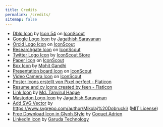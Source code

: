 ```yaml
---
title: Credits
permalink: /credits/
sitemap: false
---
```


- <a href="https://iconscout.com/icons/dblp" target="_blank">Dblp Icon</a> by <a href="https://iconscout.com/contributors/icon-54">Icon 54</a> on <a href="https://iconscout.com">IconScout</a>
- <a href="https://iconscout.com/icons/google" target="_blank">Google Logo Icon</a> by <a href="https://iconscout.com/contributors/jagathish" target="_blank">Jagathish Saravanan</a>
- <a href="https://iconscout.com/icons/orcid" target="_blank">Orcid Logo Icon</a> on <a href="https://iconscout.com">IconScout</a>
- <a href="https://iconscout.com/icons/researchgate" target="_blank">Researchgate Icon</a> on <a href="https://iconscout.com">IconScout</a>
- <a href="https://iconscout.com/icons/twitter" target="_blank">Twitter Logo Icon</a> by <a href="https://iconscout.com/contributors/iconscout" target="_blank">IconScout Store</a>
- <a href="https://iconscout.com/icons/paper" target="_blank">Paper Icon</a> on <a href="https://iconscout.com">IconScout</a>
- <a href="https://iconscout.com/icons/box" target="_blank">Box Icon</a> by <a href="https://iconscout.com/contributors/mcgandhi61" target="_blank">Mohit Gandhi</a>
- <a href="https://iconscout.com/icons/presentation-board" target="_blank">Presentation board Icon</a> on <a href="https://iconscout.com">IconScout</a>
- <a href="https://iconscout.com/icons/video-camera" target="_blank">Video Camera Icon</a> on <a href="https://iconscout.com">IconScout</a>
- <a href="https://www.flaticon.com/de/kostenlose-icons/poster" target="_blank">Poster Icons erstellt von Pixel perfect - Flaticon</a>
- <a href="https://www.flaticon.com/free-icons/resume-and-cv" title="resume and cv icons">Resume and cv icons created by feen - Flaticon</a>
- <a href="https://iconscout.com/icons/link" target="_blank">Link Icon</a> by <a href="https://iconscout.com/contributors/tanvirulhaq" target="_blank">Md. Tanvirul Haque</a>
- <a href="https://iconscout.com/icons/mastodon" target="_blank">Mastodon Logo Icon</a> by <a href="https://iconscout.com/contributors/jagathish" target="_blank">Jagathish Saravanan</a>
- <a href="https://www.svgrepo.com/svg/348549/add" target="_blank">Add SVG Vector</a> by <a href="https://www.svgrepo.com/author/Mikolaj%20Dobrucki/" target="_blank">https://www.svgrepo.com/author/Mikolaj%20Dobrucki/</a> (<a href="https://www.svgrepo.com/page/licensing#MIT" target="_blank">MIT License</a>)
- <a href="https://iconscout.com/free-icon/download-1659443" target="_blank">Free Download Icon in Glyph Style</a> by <a href="https://iconscout.com/contributors/adrien-coquet">Coquet Adrien</a>
- <a href="https://www.svgrepo.com/svg/452047/linkedin-1" target="_blank">LinkedIn icon</a> by <a href="https://www.svgrepo.com/author/Garuda%20Technology/">Garuda Technology</a>
